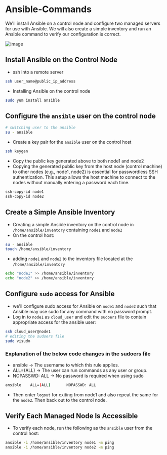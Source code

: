 # Ansible-Commands
We'll install Ansible on a control node and configure two managed servers for use with Ansible. We will also create a simple inventory and run an Ansible command to verify our configuration is correct.

![image](https://github.com/user-attachments/assets/5390db05-3989-4859-9ab8-b8925526900a)

## Install Ansible on the Control Node
- ssh into a remote server
```bash
ssh user_name@public_ip_address
```
- Installing Ansible on the control node
```bash
sudo yum install ansible
```
## Configure the ```ansible``` user on the control node
```bash
# switching user to the ansible
su - ansible
```
- Create a key pair for the ```ansible``` user on the control host
```bash
ssh keygen
```
- Copy the public key generated above to both node1 and node2
- Copying the generated public key from the host node (control machine) to other nodes (e.g., node1, node2)   is essential for passwordless SSH authentication. This setup allows the host machine to connect to the      nodes without manually entering a password each time.
```bash
ssh-copy-id node1
ssh-copy-id node2
```
## Create a Simple Ansible Inventory
- Creating a simple Ansible inventory on the control node in ```/home/ansible/inventory``` containing ```node1``` and ```node2```
- On the control host:
```bash
su - ansible
touch /home/ansible/inventory
```
- adding ```node1``` and ```node2``` to the inventory file located at the ```/home/ansible/inventory```
```bash
echo "node1" >> /home/ansible/inventory
echo "node2" >> /home/ansible/inventory
```
## Configure ```sudo``` access for Ansible
- we'll configure sudo access for Ansible on ```node1``` and ```node2``` such that Ansible may use sudo for any command with no password prompt.
- Log in to ```node1``` as ```cloud_user``` and edit the ```sudoers``` file to contain appropriate access for the ansible user:
```bash
ssh cloud_user@node1
# editing the sudoers file
sudo visudo
```
### Explanation of the below code changes in the sudoers file
- ansible → The username to which this rule applies.
- ALL=(ALL) → The user can run commands as any user or group.
- NOPASSWD: ALL → No password is required when using sudo
```bash
ansible    ALL=(ALL)       NOPASSWD: ALL
```
- Then enter ```logout``` for exiting from node1 and also repeat the same for the ```node2```. Then back out to the control node.
## Verify Each Managed Node Is Accessible
- To verify each node, run the following as the ```ansible``` user from the control host:
 ```bash
ansible -i /home/ansible/inventory node1 -m ping
ansible -i /home/ansible/inventory node2 -m ping
```
